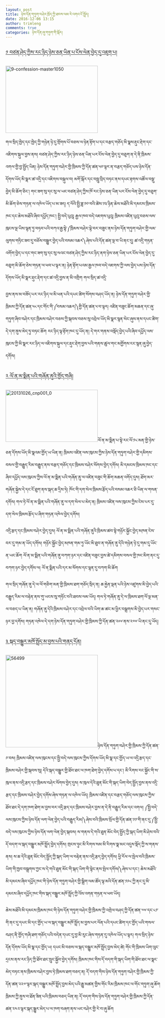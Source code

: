 ```yaml
---
layout: post
title: ཉེས་དོན་གཏུག་བཤེར་ཁྲོད་ཀྱི་ཐབས་ལམ་རེ་འགའ་ངོ་སྤྲོད།
date: 2016-12-06 13:15
author: trimleng
comments: true
categories: ཉེས་དོན་ཞུ་གཏུག་གི་སྐོར།
---
```

<h3><span style="text-decoration: underline"><span style="font-weight: 400">༡ བཙན་ཤེད་ཀྱིས་རང་ཉིད་ཉེས་ཅན་ཡིན་པ་ངོས་ལེན་བྱེད་དུ་འཇུག་པ།</span></span></h3>
<img class="size-medium wp-image-958 alignleft" src="http://trimleng.org/wp-content/uploads/2016/12/9-CONFESSION-master1050-300x218.jpg" alt="9-confession-master1050" width="300" height="218" />

<span style="font-weight: 400">གལ་སྲིད་ཁྱེད་དང་ཁྱེད་ཀྱི་གཉེན་ཉེ་དུ་གྲོགས་པོ་བཅས་ལ་ཉེན་རྟོག་པ་དང་བརྩད་གཅོད་མི་སྣས་རྡུང་རྡེག་དང་འཇིགས་སྐུལ་བྱས་ནས། བཙན་ཤེད་ཀྱིས་རང་ཉིད་ཉེས་ཅན་ཡིན་པར་ངོས་ལེན་བྱེད་དུ་བཅུག་ན་དེ་ནི་ཁྲིམས་འགལ་གྱི་བྱ་སྤྱོད་ཡིན། ཉེས་དོན་གཏུག་བཤེར་གྱི་ཁྲིམས་ཀྱི་དོན་ཚན་༥༠་ལྟར་ན་བརྩད་གཅོད་པས་ཉེས་དོན་དོགས་ཡོད་མི་སྣར་ཚ་འདྲི་དང་འཇིགས་བསྐུལ་བ། མགོ་སྐོར་དང་བསླུ་བྲིད་བཏང་ནས་དཔང་རྟགས་འཚོལ་བསྡུ་བྱེད་མི་ཆོག་ཅིང་། གང་ཟག་སུ་དང་སུ་ལ་ཡང་བཙན་ཤེད་ཀྱིས་ཁོ་རང་ཉེས་ཅན་ཡིན་པར་ངོས་ལེན་བྱེད་དུ་བཅུག་མི་ཆོག་ཅེས་གཏན་ལ་འཁེལ་ཡོད་པ་མ་ཟད། ད་ལོའི་སྤྱི་ཟླ་༡༠་བའི་ཚེས་༡༣་ཉིན་ཆེས་མཐོའི་མི་དམངས་ཁྲིམས་ཁང་དང་ཆེས་མཐོའི་ཞིབ་དཔྱོད་ཁང་། སྤྱི་བདེ་པུའུ། རྒྱལ་ཁབ་བདེ་འཇགས་པུའུ། ཁྲིམས་འཛིན་པུའུ་བཅས་ལས་ཁུངས་ལྔ་ཡིས་ལྷན་ཏུ་བཏབ་པའི་བཀའ་རྒྱ་སྟེ་༼ཁྲིམས་བཤེར་ལྟེ་བར་བཟུང་ནས་ཉེས་དོན་གཏུག་བཤེར་གྱི་ལམ་ལུགས་གཏིང་ཟབ་དུ་བཅོས་བསྒྱུར་བྱེད་པའི་བསམ་འཆར༽ཞེས་པའི་དོན་ཚན་ལྔ་བ་ཡི་ནང་དུ། ཚ་འདྲི་གཏན་འགོག་བྱེད་པ་དང་གང་ཟག་སུ་དང་སུ་ལའང་བཙན་ཤེད་ཀྱིས་རང་ཉིད་ནག་ཉེས་ཅན་ཡིན་པར་ངོས་ལེན་བྱེད་དུ་བཅུག་མི་ཆོག་ཅེས་གཏན་ལ་ཕབ་པ་ལྟར་ན། ཉེན་རྟོག་པའམ་རྒྱལ་ཁབ་བདེ་འཇགས་ཀྱི་ལས་བྱེད་པས་ཉེས་དོན་དོགས་ཡོད་མི་སྣར་རྡུང་རྡེག་དང་ཚ་འདྲི་བྱས་ན་མི་འགྲིག གལ་སྲིད་ཚ་འདྲི་</span><!--more-->

<span style="font-weight: 400">བྱས་ནས་མ་བཟོད་པར་རང་ཉིད་ལ་མི་ཕན་པའི་དཔང་ཚིག་སོགས་བཤད་ཡོད་ན། ཉེས་དོན་གཏུག་བཤེར་གྱི་ཁྲིམས་ཀྱི་དོན་ཚན་༥༨་དང་གོང་གི་༼བསམ་འཆར།༽གྱི་དོན་ཚན་༥་བ་ལྟར། འཛིན་བཟུང་ཆོག་མཆན་དང་ཞུ་གཏུག་ཞིབ་བཤེར་དང་ཁྲིམས་བཤེར་བཅས་ཀྱི་སྐབས་བཅས་སུ་འབྲེལ་ཡོད་མི་སྣར་སྙན་སེང་ཞུས་ནས་དཔང་ཚིག་དེ་དག་ནུས་མེད་ཏུ་བཏང་ཆོག རང་ཉིད་ལྟ་རྟོག་ཁང་དུ་ཡོད་ན། དེ་གར་གནས་བསྡོད་བྱེད་པའི་ཞིབ་དཔྱོད་ལས་ཁུངས་ཀྱི་མི་སྣར་རང་ཉིད་ལ་འཇིགས་སྐུལ་དང་རྡུང་རྡེག་བྱས་པའི་གནས་ཚུལ་གང་མགྱོགས་ངང་སྙན་ཞུ་བྱེད་དགོས། </span>
<h3><span style="text-decoration: underline"><span style="font-weight: 400">༢ ལོ་ན་མ་སྨིན་པའི་གཞོན་ནུའི་གྱོད་གཞི།</span></span></h3>
<span style="font-weight: 400"><img class="size-medium wp-image-957 alignleft" src="http://trimleng.org/wp-content/uploads/2016/12/20131026_CNP001_0-300x169.jpg" alt="20131026_cnp001_0" width="300" height="169" />ལོ་ན་མ་སྨིན་པ་སྟེ་རང་ལོ་༡༨་མན་གྱི་ཉེས་ཅན་དོགས་ཡོད་མི་སྣའམ་གྱོད་ཡ་ཡིན་ན། ཁྲིམས་འཛིན་ལས་ཁུངས་ཀྱིས་ཉེས་དོན་གཏུག་བཤེར་གྱི་དམིགས་བསལ་གྱི་བརྒྱུད་རིམ་བརྒྱུད་ནས་བརྩད་གཅོད་དང་ཁྲིམས་བཤེར་སོགས་བྱེད་དགོས། མི་དམངས་ཁྲིམས་ཁང་དང་ཞིབ་དཔྱོད་ལས་ཁུངས་ཀྱིས་ལོ་ན་མ་སྨིན་པའི་གཞོན་ནུ་ལ་འཛིན་བཟུང་གི་ཆོག་མཆན་འགོད་དུས། ཐོག་མར་གཞོན་སྐྱེས་དེ་དང་ངོ་ཐུག་ནས་སྐད་ཆ་དྲིས་ཏེ། ཁོང་གི་དག་སེལ་ཁྲིམས་རྩོད་པའི་བསམ་འཆར་ཅི་ཡིན་ལ་གསན་དགོས། གལ་ཏེ་ལོ་ན་མ་སྨིན་པའི་གཞོན་ནུ་ལ་དག་སེལ་པ་མེད་ན། ཁྲིམས་འཛིན་ལས་ཁུངས་ཀྱིས་ངེས་པར་དུ་དག་སེལ་ཁྲིམས་རྩོད་པ་ཞིག་གཏན་འཁེལ་བྱེད་དགོས། </span>

<span style="font-weight: 400">འདྲི་རྩད་དང་ཁྲིམས་བཤེར་བྱེད་དུས། ལོ་ན་མ་སྨིན་པའི་གཞོན་ནུའི་ཁྲིམས་ཚབ་སྟེ་གཉོར་སྐྱོང་བྱེད་མཁན་ངེས་བར་དུ་གམ་ན་ཡོད་དགོས། གཉོར་སྐྱོང་བྱེད་མཁན་གམ་ཏུ་ཡོང་མི་ཐུབ་ན་གཞོན་ནུ་དེའི་གཉེན་ཉེ་དུ་གམ་དུ་ཡོང་ན་ཡང་ཆོག ལོ་ན་མ་སྨིན་པའི་གཞོན་ནུ་བཀག་ཉར་དང་འཛིན་བཟུང་བྱས་ཚེ་དམིགས་བསལ་གྱི་ཁང་མིག་ནང་དུ་བཀག་ཉར་བྱེད་དགོས་ལ། ལོ་ན་སྨིན་པའི་དར་མ་སོགས་དང་ལྷན་དུ་བཀག་མི་ཆོག</span>

<span style="font-weight: 400">གལ་སྲིད་གཞོན་ནུ་དེ་ལ་ལོ་གཅིག་མན་གྱི་ཁྲིམས་ཐག་གཅོད་སྲིད་ན། ཆ་རྐྱེན་ལྡན་པའི་ཉེས་འཛུགས་མི་བྱེད་པའི་བརྒྱུད་རིམ་ལ་བརྟེན་ནས་གུ་ཡངས་སུ་གཏོང་བའི་ཐབས་ལམ་ཡོད། གལ་ཏེ་གཞོན་ནུ་དེ་ལ་ཁྲིམས་ཐག་ལོ་ལྔ་མན་ལ་བཅད་པ་ཡིན་ན། གཞོན་ནུ་དེའི་ཁྲིམས་བཤེར་དང་འབྲེལ་བའི་ཡིག་ཆ་ཚང་མ་ཕྱིར་བསྒྲགས་མི་བྱེད་པར་གསང་ཉར་བྱ་དགོས། གཏན་འཁེལ་དེ་དག་ཉེས་དོན་གཏུག་བཤེར་གྱི་ཁྲིམས་ཀྱི་དོན་ཚན་༢༦༦་ནས་༢༧༦་ཡི་ནང་དུ་ཡོད།</span>
<h3><span style="text-decoration: underline"><span style="font-weight: 400">༣ སྐད་བསྒྱུར་མཁོ་སྤྲོད་མ་བྱས་པའི་གནད་དོན། </span></span></h3>
<span style="font-weight: 400"><img class="size-full wp-image-956 alignleft" src="http://trimleng.org/wp-content/uploads/2016/12/56499.png" alt="56499" width="300" height="300" />ཉེས་དོན་གཏུག་བཤེར་གྱི་ཁྲིམས་ཀྱི་དོན་ཚན་༩་བས། ཁྲིམས་འཛིན་ལས་ཁུངས་དང་སྤྱི་བདེ་ལས་ཁུངས་ཀྱིས་དོགས་ཡོད་མི་སྣ་དང་གྱོད་ཡ་ལ་འདྲི་རྩད་དང་ཁྲིམས་བཤེར་གྱི་སྐབས་སུ། དེའི་སྐད་བསྒྱུར་གྱི་ཐོབ་ཐང་ལ་ཁག་ཐེག་བྱེད་དགོས་པ་དང་། མི་རིགས་རང་སྐྱོང་གི་ས་ཁུལ་ནས་འདྲི་རྩད་དང་ཁྲིམས་བཤེར་སོགས་བྱེད་དུས། ས་ཁུལ་དེའི་ཐུན་མོང་གི་སྐད་ཡིག་བེད་སྤྱོད་བྱས་ནས་འདྲི་རྩད་དང་ཁྲིམས་བཤེར་བྱེད་དགོས་ཞེས་གཏན་ལ་འཁེལ་ཡོད། ཁྲིམས་འཛིན་དང་བརྩད་གཅོད་ལས་ཁུངས་ཀྱིས་ཐོབ་ཐང་དེ་དག་ཁག་ཐེག་མ་བྱས་བར་འདྲི་རྩད་དང་ཁྲིམས་བཤེར་བྱས་ན་དེ་ནི་བརྒྱུད་རིམ་དང་འགལ། ༼སྤྱི་བདེ་ལས་ཁུངས་ཀྱིས་ཉེས་དོན་ལག་ལེན་བྱེད་པའི་བརྒྱུད་རིམ།༽ཞེས་བའི་ཁྲིམས་སྲོལ་གྱི་དོན་ཚན་༡༡་གི་ནང་དུ་༼སྤྱི་བདེ་ལས་ཁུངས་ཀྱིས་ཉེས་དོན་ལག་ལེན་བྱེད་སྐབས། ས་གནས་དེ་གའི་ཐུན་མོང་བེད་སྤྱོད་ཀྱི་སྐད་ཡིག་མི་ཤེས་བའི་དོ་བདག་ལ་སྐད་བསྒྱུར་མཁོ་སྤྲོད་བྱེད་དགོས། གྲངས་ཉུང་མི་རིགས་སམ་མི་རིགས་སྣ་མང་འདུས་སྡོད་ཀྱི་ས་གནས་ནས། ས་ཆ་དེའི་ཐུན་མོང་བེད་སྤྱོད་ཀྱི་སྐད་ཡིག་ལ་བརྟེན་ནས་འདྲི་རྩད་བྱེད་དགོས། ཕྱི་རོལ་ལ་སྤེལ་བའི་ཁྲིམས་ཡིག་གི་ཁྱབ་བསྒྲགས་ཀྱང་ས་དེ་གའི་ཐུན་མོང་གི་སྐད་ཡིག་གི་སྟེང་ནས་སྤེལ་དགོས།༽ཞེས་པ་དང་། ཆེས་མཐོའི་མི་དམངས་ཞིབ་དཔྱོད་ཁང་གི་ཉེས་དོན་གཏུག་བཤེར་གྱི་སྒྲིག་ལམ་ཚོད་ལྟ་མའི་དོན་ཚན་༡༩༨་ཀྱི་ནང་དུ་མི་དམངས་ཞིབ་དཔྱོད་ཁང་གིས་སྐད་བསྒྱུར་མཁོ་སྤྲོད་ཀྱི་འོས་འགན་གཏན་ལ་ཕབ་ཡོད།</span>

<span style="font-weight: 400">ཆེས་མཐོའི་མི་དམངས་ཁྲིམས་ཁང་གི་ཉེས་དོན་གཏུག་བཤེར་གྱི་ཁྲིམས་ཀྱི་འགྲེལ་བཤད་ཀྱི་དོན་ཚན་༧༦་དང་༨༡་གི་ནང་དུ་དཔང་མི་དང་གྱོད་ཡ་ལ་སྐད་བསྒྱུར་མཁོ་སྤྲོད་མ་བྱས་པར་ལོན་པའི་དཔང་ཚིག་དང་གྱོད་ཡའི་གསལ་བཤད་ནི་གྱོད་གཞི་ཐག་གཅོད་པའི་བདེན་དཔང་དུ་བྱ་མི་རུང་ཞེས་གཏན་དུ་འཁེལ་ཡོད་པ་ལྟར། གལ་སྲིད་ཉེས་དོན་དོགས་ཡོད་མི་སྣ་དང་གྱོད་ཡ། དཔང་མི་བཅས་ལ་སྐད་བསྒྱུར་མཁོ་སྤྲོད་བྱས་མེད་ཚེ། གོང་གི་ཁྲིམས་ཡིག་ལུང་དྲངས་ནས་རང་ཉིད་ཀྱི་ཐོབ་ཐང་སྲུང་སྐྱོབ་བྱེད་དགོས། ཁྲིམས་ཁང་གིས་དོ་བདག་གི་སྐད་ཡིག་གི་ཐོབ་ཐང་ལ་སྣང་མེད་བཏང་ནས་ཁྲིམས་བཤེར་བྱས་ཏེ་ཁྲིམས་ཐག་བཅད་ན། དོ་བདག་གིས་ཉེས་དོན་གཏུག་བཤེར་གྱི་ཁྲིམས་ཀྱི་དོན་ཚན་༢༢༧་ལྟར་སྐད་བསྒྱུར་མཁོ་སྤྲོད་བྱས་མེད་པའི་རྒྱུ་མཚན་གྱིས་གོང་རིམ་ཁྲིམས་ཁང་ལ་གོང་གཏུག་ཞུ་ཆོག ཁྲིམས་ཀྱི་ནུས་བ་ཐོན་ཟིན་པའི་ཁྲིམས་བཅད་ཡིན་ན། དོ་བདག་གིས་ཉེས་དོན་གཏུག་བཤེར་གྱི་ཁྲིམས་ཀྱི་དོན་ཚན་༢༤༢་ལྟར་སྐད་སྒྱུར་མེད་པ་ལ་ཁག་བཞག་ནས་ཡང་བཤེར་གྱི་རེ་བ་ཞུ་ཆོག</span>
